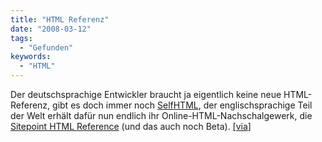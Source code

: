 ```yaml
---
title: "HTML Referenz"
date: "2008-03-12"
tags:
  - "Gefunden"
keywords:
  - "HTML"
---
```


Der deutschsprachige Entwickler braucht ja eigentlich keine neue HTML-Referenz, gibt es doch immer noch [SelfHTML](http://de.selfhtml.org/), der englischsprachige Teil der Welt erhält dafür nun endlich ihr Online-HTML-Nachschalgewerk, die [Sitepoint HTML Reference](http://reference.sitepoint.com/html) (und das auch noch Beta). \[[via](http://ajaxian.com/archives/sitepoint-releases-html-reference-as-a-beta)\]
